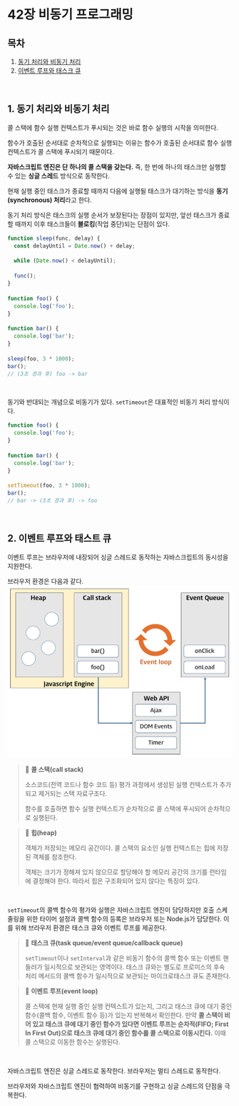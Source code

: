 # 42장 비동기 프로그래밍

## 목차

1. [동기 처리와 비동기 처리](#1-동기-처리와-비동기-처리)
2. [이벤트 루프와 태스크 큐](#2-이벤트-루프와-태스트-큐)

<br />

## 1. 동기 처리와 비동기 처리

콜 스택에 함수 실행 컨텍스트가 푸시되는 것은 바로 함수 실행의 시작을 의미한다.

함수가 호출된 순서대로 순차적으로 실행되는 이유는 함수가 호출된 순서대로 함수 실행 컨텍스트가 콜 스택에 푸시되기 때문이다.

**자바스크립트 엔진은 단 하나의 콜 스택을 갖는다.** 즉, 한 번에 하나의 태스크만 실행할 수 있는 **싱글 스레드** 방식으로 동작한다.

현재 실행 중인 태스크가 종료할 때까지 다음에 실행될 태스크가 대기하는 방식을 **동기(synchronous) 처리**라고 한다.

동기 처리 방식은 태스크의 실행 순서가 보장된다는 장점이 있지만, 앞선 태스크가 종료할 때까지 이후 태스크들이 **블로킹**(작업 중단)되는 단점이 있다.

```js
function sleep(func, delay) {
  const delayUntil = Date.now() + delay;

  while (Date.now() < delayUntil);

  func();
}

function foo() {
  console.log('foo');
}

function bar() {
  console.log('bar');
}

sleep(foo, 3 * 1000);
bar();
// (3초 경과 후) foo -> bar
```

<br />

동기와 반대되는 개념으로 비동기가 있다. `setTimeout`은 대표적인 비동기 처리 방식이다.

```js
function foo() {
  console.log('foo');
}

function bar() {
  console.log('bar');
}

setTimeout(foo, 3 * 1000);
bar();
// bar -> (3초 경과 후) -> foo
```

<br />

## 2. 이벤트 루프와 태스트 큐

이벤트 루프는 브라우저에 내장되어 싱글 스레드로 동작하는 자바스크립트의 동시성을 지원한다.

브라우저 환경은 다음과 같다.
![브라우저 환경](./brower-environment.png)

> 📜 **콜 스택(call stack)**
>
> 소스코드(전역 코드나 함수 코드 등) 평가 과정에서 생성된 실행 컨텍스트가 추가되고 제거되는 스택 자료구조다.
>
> 함수를 호출하면 함수 실행 컨텍스트가 순차적으로 콜 스택에 푸시되어 순차적으로 실행된다.

> 📜 **힙(heap)**
>
> 객체가 저장되는 메모리 공간이다. 콜 스택의 요소인 실행 컨텍스트는 힙에 저장된 객체를 참조한다.
>
> 객체는 크기가 정해져 있지 않으므로 할당해야 할 메모리 공간의 크기를 런타임에 결정해야 한다. 따라서 힙은 구조화되어 있지 않다는 특징이 있다.

<br />

`setTimeout`의 콜백 함수의 평가와 실행은 자바스크립트 엔진이 담당하지만 호출 스케줄링을 위한 타이머 설정과 콜백 함수의 등록은 브라우저 또는 Node.js가 담당한다. 이를 위해 브라우저 환경은 태스크 큐와 이벤트 루프를 제공한다.

> 📜 **태스크 큐(task queue/event queue/callback queue)**
>
> `setTimeout`이나 `setInterval`과 같은 비동기 함수의 콜백 함수 또는 이벤트 핸들러가 일시적으로 보관되는 영역이다. 태스크 큐와는 별도로 프로미스의 후속 처리 메서드의 콜백 함수가 일시적으로 보관되는 마이크로태스크 큐도 존재한다.

> 📜 **이벤트 루프(event loop)**
>
> 콜 스택에 현재 실행 중인 실행 컨텍스트가 있는지, 그리고 태스크 큐에 대기 중인 함수(콜백 함수, 이벤트 함수 등)가 있는지 반복해서 확인한다. 만약 **콜 스택이 비어 있고 태스크 큐에 대기 중인 함수가 있다면 이벤트 루프는 순차적(FIFO; First In First Out)으로 태스크 큐에 대기 중인 함수를 콜 스택으로 이동시킨다.** 이때 콜 스택으로 이동한 함수는 실행된다.

<br />

자바스크립트 엔진은 싱글 스레드로 동작한다. 브라우저는 멀티 스레드로 동작한다.

브라우저와 자바스크립트 엔진이 협력하여 비동기를 구현하고 싱글 스레드의 단점을 극복한다.
